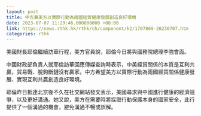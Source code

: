 ```yaml
---
layout: post
title: 中方冀美方以實際行動為兩國經貿健康發展創造良好環境
date: 2023-07-07 11:29:46.000000000 +08:00
link: https://news.rthk.hk/rthk/ch/component/k2/1707869-20230707.htm
categories: rthk
---
```


美國財長耶倫繼續訪華行程，美方官員說，耶倫今日將與國務院總理李強會面。 

中國財政部負責人就耶倫訪華回應傳媒查詢時表示，中美經貿關係的本質是互利共贏，貿易戰、脫鉤斷鏈沒有贏家。中方希望美方以實際行動為兩國經貿關係健康發展、實現互利共贏創造良好環境。

耶倫昨日抵達北京後不久在社交網站發文表示，美國尋求與中國進行健康的經濟競爭，以及更好溝通。她又說，美方在需要時將採取行動保護本身的國家安全，此行提供了一個溝通的機會，避免溝通不暢或誤解。
